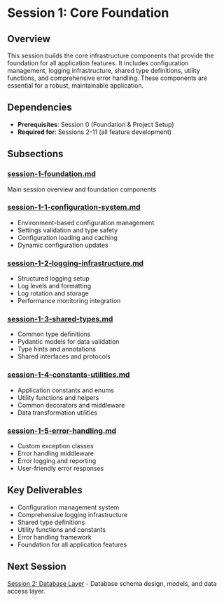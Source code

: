# Session 1: Core Foundation

## Overview
This session builds the core infrastructure components that provide the foundation for all application features. It includes configuration management, logging infrastructure, shared type definitions, utility functions, and comprehensive error handling. These components are essential for a robust, maintainable application.

## Dependencies
- **Prerequisites**: Session 0 (Foundation & Project Setup)
- **Required for**: Sessions 2-11 (all feature development)

## Subsections

### [session-1-foundation.md](./session-1-foundation.md)
Main session overview and foundation components

### [session-1-1-configuration-system.md](./session-1-1-configuration-system.md)
- Environment-based configuration management
- Settings validation and type safety
- Configuration loading and caching
- Dynamic configuration updates

### [session-1-2-logging-infrastructure.md](./session-1-2-logging-infrastructure.md)
- Structured logging setup
- Log levels and formatting
- Log rotation and storage
- Performance monitoring integration

### [session-1-3-shared-types.md](./session-1-3-shared-types.md)
- Common type definitions
- Pydantic models for data validation
- Type hints and annotations
- Shared interfaces and protocols

### [session-1-4-constants-utilities.md](./session-1-4-constants-utilities.md)
- Application constants and enums
- Utility functions and helpers
- Common decorators and middleware
- Data transformation utilities

### [session-1-5-error-handling.md](./session-1-5-error-handling.md)
- Custom exception classes
- Error handling middleware
- Error logging and reporting
- User-friendly error responses

## Key Deliverables
- Configuration management system
- Comprehensive logging infrastructure
- Shared type definitions
- Utility functions and constants
- Error handling framework
- Foundation for all application features

## Next Session
[Session 2: Database Layer](../session-2/index.md) - Database schema design, models, and data access layer.